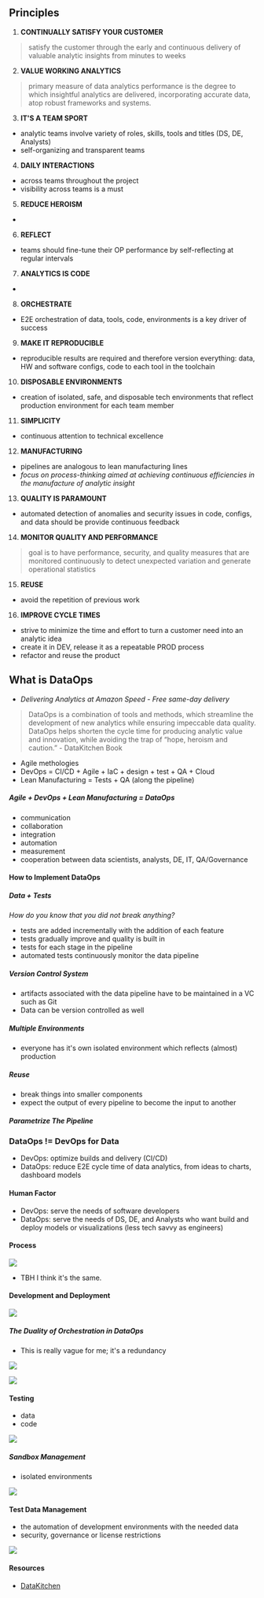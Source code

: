 ## Principles

1. **CONTINUALLY SATISFY YOUR CUSTOMER**
  > satisfy the customer through the early and continuous delivery of valuable analytic insights from minutes to weeks
2. **VALUE WORKING ANALYTICS**
  > primary measure of data analytics performance is the degree to which insightful analytics are delivered, incorporating accurate data, atop robust frameworks and systems.
3. **IT'S A TEAM SPORT**
  - analytic teams involve variety of roles, skills, tools and titles (DS, DE, Analysts)
  - self-organizing and transparent teams
4. **DAILY INTERACTIONS**
  - across teams throughout the project
  - visibility across teams is a must
5. **REDUCE HEROISM**
  -
6. **REFLECT**
  - teams should fine-tune their OP performance by self-reflecting at regular intervals
7. **ANALYTICS IS CODE**
  -
8. **ORCHESTRATE**
  - E2E orchestration of data, tools, code, environments is a key driver of success
9. **MAKE IT REPRODUCIBLE**
  - reproducible results are required and therefore version everything: data, HW and software configs, code to each tool in the toolchain
10. **DISPOSABLE ENVIRONMENTS**
  - creation of isolated, safe, and disposable tech environments that reflect production environment for each team member
11. **SIMPLICITY**
  - continuous attention to technical excellence
12. **MANUFACTURING**
  - pipelines are analogous to lean manufacturing lines
  - *focus on process-thinking aimed at achieving continuous efficiencies in the manufacture of analytic insight*
13. **QUALITY IS PARAMOUNT**
  - automated detection of anomalies and security issues in code, configs, and data should be provide continuous feedback
14. **MONITOR QUALITY AND PERFORMANCE**
  > goal is to have performance, security, and quality measures that are monitored continuously to detect unexpected variation and generate operational statistics
15. **REUSE**
  - avoid the repetition of previous work
16. **IMPROVE CYCLE TIMES**
  - strive to minimize the time and effort to turn a customer need into an analytic idea
  - create it in DEV, release it as a repeatable PROD process
  - refactor and reuse the product


## What is DataOps

  - *Delivering Analytics at Amazon Speed - Free same-day delivery*

> DataOps is a combination of tools and methods, which streamline the development of new analytics while ensuring impeccable data quality. DataOps helps shorten the cycle time for producing analytic value and innovation, while avoiding the trap of “hope, heroism and caution.” - DataKitchen Book

- Agile methologies
- DevOps = CI/CD + Agile + IaC + design + test + QA + Cloud
- Lean Manufacturing = Tests + QA (along the pipeline)

##### Agile + DevOps + Lean Manufacturing = DataOps

- communication
- collaboration
- integration
- automation
- measurement
- cooperation between data scientists, analysts, DE, IT, QA/Governance

#### How to Implement DataOps

##### Data + Tests

*How do you know that you did not break anything?*

- tests are added incrementally with the addition of each feature
- tests gradually improve and quality is built in
- tests for each stage in the pipeline
- automated tests continuously monitor the data pipeline

##### Version Control System
- artifacts associated with the data pipeline have to be maintained in a VC such as Git
- Data can be version controlled as well

##### Multiple Environments
- everyone has it's own isolated environment which reflects (almost) production

##### Reuse
- break things into smaller components
- expect the output of every pipeline to become the input to another

##### Parametrize The Pipeline

### DataOps != DevOps for Data

- DevOps: optimize builds and delivery (CI/CD)
- DataOps: reduce E2E cycle time of data analytics, from ideas to charts, dashboard models

#### Human Factor

- DevOps: serve the needs of software developers
- DataOps: serve the needs of DS, DE, and Analysts who want build and deploy models or visualizations (less tech savvy as engineers)

#### Process

![](.gitbook/assets/dataops/dataopsvsdevops.png)

- TBH I think it's the same.

#### Development and Deployment

![](.gitbook/assets/dataops/dev_dep.png)

##### The Duality of Orchestration in DataOps

- This is really vague for me; it's a redundancy

![](.gitbook/assets/dataops/dataops_process.png)

![](.gitbook/assets/dataops/orche.png)

#### Testing

- data
- code

![](.gitbook/assets/dataops/test.png)

##### Sandbox Management

- isolated environments

![](.gitbook/assets/dataops/envs.png)

#### Test Data Management

- the  automation  of development environments with the needed data
- security, governance or license restrictions

![](.gitbook/assets/dataops/test_data.png)

#### Resources

* [DataKitchen](https://medium.com/data-ops/dataops-is-not-just-devops-for-data-6e03083157b7)
